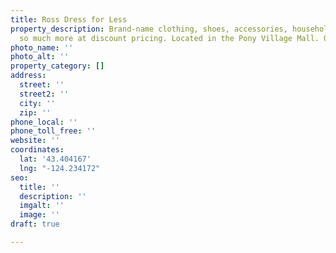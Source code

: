 ```yaml
---
title: Ross Dress for Less
property_description: Brand-name clothing, shoes, accessories, household items and
  so much more at discount pricing. Located in the Pony Village Mall. Open daily 10am-7pm
photo_name: ''
photo_alt: ''
property_category: []
address:
  street: ''
  street2: ''
  city: ''
  zip: ''
phone_local: ''
phone_toll_free: ''
website: ''
coordinates:
  lat: '43.404167'
  lng: "-124.234172"
seo:
  title: ''
  description: ''
  imgalt: ''
  image: ''
draft: true

---
```

